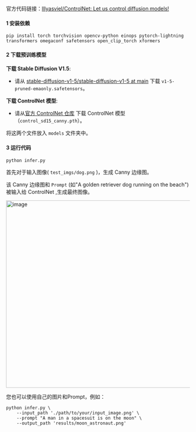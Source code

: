 官方代码链接：[lllyasviel/ControlNet: Let us control diffusion models!](https://github.com/lllyasviel/ControlNet)

#### 1 安装依赖

```
pip install torch torchvision opencv-python einops pytorch-lightning transformers omegaconf safetensors open_clip_torch xformers
```

#### 2 下载预训练模型

**下载 Stable Diffusion V1.5**:

- 请从 [stable-diffusion-v1-5/stable-diffusion-v1-5 at main](https://huggingface.co/stable-diffusion-v1-5/stable-diffusion-v1-5/tree/main) 下载 `v1-5-pruned-emaonly.safetensors`。

**下载 ControlNet 模型**:

- 请从[官方 ControlNet 仓库](https://huggingface.co/lllyasviel/ControlNet/tree/main/models) 下载 ControlNet 模型（`control_sd15_canny.pth`）。

将这两个文件放入 `models` 文件夹中。

#### 3 运行代码

```
python infer.py
```

首先对于输入图像( `test_imgs/dog.png` )，生成 Canny 边缘图。

该 Canny 边缘图和 `Prompt` (如"A golden retriever dog running on the beach") 被输入给 ControlNet ,生成最终图像。

<img width="1536" height="512" alt="image" src="https://github.com/user-attachments/assets/c9ba1bd1-0651-40fc-bec2-a81e64d5bd1d" />


您也可以使用自己的图片和Prompt，例如：

```
python infer.py \
    --input_path './path/to/your/input_image.png' \
    --prompt "A man in a spacesuit is on the moon" \
    --output_path 'results/moon_astronaut.png' 
```

